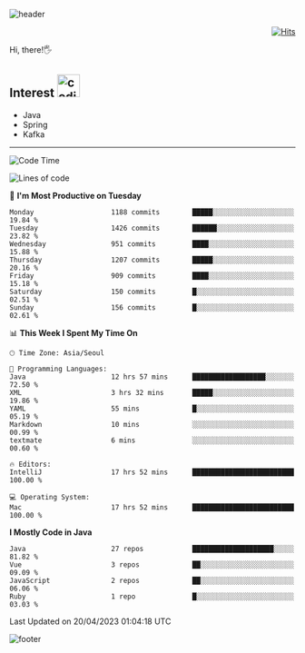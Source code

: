 ![header](https://capsule-render.vercel.app/api?type=soft&color=gradient&text=%20%20Jeff%20%20&fontAlign=30&fontSize=30&textBg=true&desc=Backend%20Developer&descAlign=60&descAlignY=50&&descSize=30)

<div align=right>
  
[![Hits](https://hits.seeyoufarm.com/api/count/incr/badge.svg?url=https%3A%2F%2Fgithub.com%2Fjeff-seyong)](https://hits.seeyoufarm.com)

</div>


Hi, there!🖐

## Interest <img src="https://media.giphy.com/media/bx3Cvt88j7PtM4SOaS/giphy.gif" alt="coding" width="40px" />

- Java
- Spring
- Kafka

---

<!--START_SECTION:waka-->
![Code Time](http://img.shields.io/badge/Code%20Time-431%20hrs%2034%20mins-blue)

![Lines of code](https://img.shields.io/badge/From%20Hello%20World%20I%27ve%20Written-644.8%20thousand%20lines%20of%20code-blue)

📅 **I'm Most Productive on Tuesday** 

```text
Monday                   1188 commits        █████░░░░░░░░░░░░░░░░░░░░   19.84 % 
Tuesday                  1426 commits        ██████░░░░░░░░░░░░░░░░░░░   23.82 % 
Wednesday                951 commits         ████░░░░░░░░░░░░░░░░░░░░░   15.88 % 
Thursday                 1207 commits        █████░░░░░░░░░░░░░░░░░░░░   20.16 % 
Friday                   909 commits         ████░░░░░░░░░░░░░░░░░░░░░   15.18 % 
Saturday                 150 commits         █░░░░░░░░░░░░░░░░░░░░░░░░   02.51 % 
Sunday                   156 commits         █░░░░░░░░░░░░░░░░░░░░░░░░   02.61 % 
```


📊 **This Week I Spent My Time On** 

```text
🕑︎ Time Zone: Asia/Seoul

💬 Programming Languages: 
Java                     12 hrs 57 mins      ██████████████████░░░░░░░   72.50 % 
XML                      3 hrs 32 mins       █████░░░░░░░░░░░░░░░░░░░░   19.86 % 
YAML                     55 mins             █░░░░░░░░░░░░░░░░░░░░░░░░   05.19 % 
Markdown                 10 mins             ░░░░░░░░░░░░░░░░░░░░░░░░░   00.99 % 
textmate                 6 mins              ░░░░░░░░░░░░░░░░░░░░░░░░░   00.60 % 

🔥 Editors: 
IntelliJ                 17 hrs 52 mins      █████████████████████████   100.00 % 

💻 Operating System: 
Mac                      17 hrs 52 mins      █████████████████████████   100.00 % 
```

**I Mostly Code in Java** 

```text
Java                     27 repos            ████████████████████░░░░░   81.82 % 
Vue                      3 repos             ██░░░░░░░░░░░░░░░░░░░░░░░   09.09 % 
JavaScript               2 repos             ██░░░░░░░░░░░░░░░░░░░░░░░   06.06 % 
Ruby                     1 repo              █░░░░░░░░░░░░░░░░░░░░░░░░   03.03 % 
```




 Last Updated on 20/04/2023 01:04:18 UTC
<!--END_SECTION:waka-->

<!--

<div align=center>
  
[![Gmail Badge](https://img.shields.io/badge/Gmail-d14836?style=flat&logo=Gmail&logoColor=white&link=mailto:sedragon.kim@gmail.com)](mailto:sedragon.kim@gmail.com) 

</div>

-->


![footer](https://capsule-render.vercel.app/api?type=waving&color=gradient&height=300&section=footer&animation=twinkling&reversal=true)
